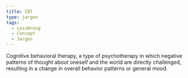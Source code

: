```yaml
---
title: CBT
type: jargon
tags:
  - LessWrong
  - Concept
  - Jargon
---
```




Cognitive behavioral therapy, a type of psychotherapy in which negative patterns of thought about oneself and the world are directly challenged, resulting in a change in overall behavior patterns or general mood.  
 